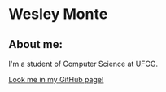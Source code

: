 # Wesley Monte

## About me:

I'm a student of Computer Science at UFCG.

[Look me in my GitHub page!](https://github.com/wesleymonte)